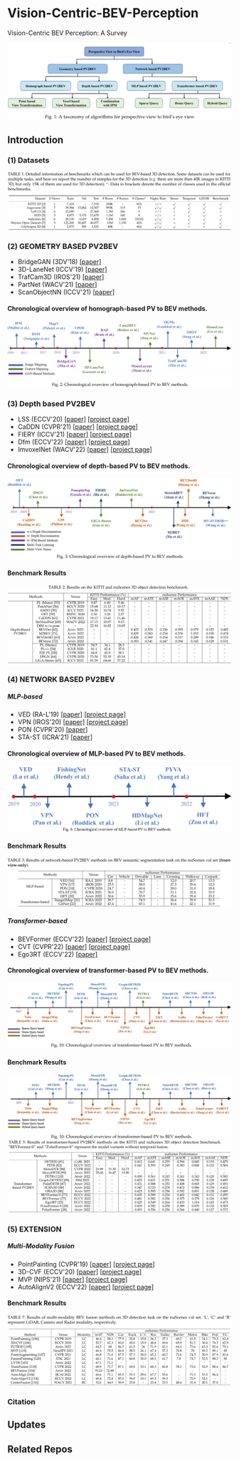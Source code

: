 # Vision-Centric-BEV-Perception
Vision-Centric BEV Perception: A Survey

![](BEV_Survey/taxonomy_bev.png)

## Introduction


### (1) Datasets
![](BEV_Survey/Datasets_bev.png)

### (2) GEOMETRY BASED PV2BEV

- BridgeGAN (3DV'18) [[paper]](https://arxiv.org/pdf/1808.00327.pdf)
- 3D-LaneNet (ICCV'19) [[paper]](https://openaccess.thecvf.com/content_ICCV_2019/papers/Garnett_3D-LaneNet_End-to-End_3D_Multiple_Lane_Detection_ICCV_2019_paper.pdf)
- TrafCam3D (IROS'21) [[paper]](http://export.arxiv.org/pdf/2103.15293.pdf)
- PartNet (WACV'21) [[paper]](https://openaccess.thecvf.com/content/WACV2021/papers/Loukkal_Driving_Among_Flatmobiles_Bird-Eye-View_Occupancy_Grids_From_a_Monocular_Camera_WACV_2021_paper.pdf) 
- ScanObjectNN (ICCV'21) [[paper]](https://openaccess.thecvf.com/content/ICCV2021/papers/Song_Stacked_Homography_Transformations_for_Multi-View_Pedestrian_Detection_ICCV_2021_paper.pdf) 
#### Chronological overview of homograph-based PV to BEV methods.
![](BEV_Survey/homo-based-overview.PNG)

### (3) Depth based PV2BEV

- LSS (ECCV'20) [[paper]](https://arxiv.org/pdf/2008.05711.pdf) [[project page]](https://nv-tlabs.github.io/lift-splat-shoot/)
- CaDDN (CVPR'21) [[paper]](https://openaccess.thecvf.com/content/CVPR2021/papers/Reading_Categorical_Depth_Distribution_Network_for_Monocular_3D_Object_Detection_CVPR_2021_paper.pdf) [[project page]](https://github.com/TRAILab/CaDDN)
- FIERY (ICCV'21) [[paper]](https://openaccess.thecvf.com/content/ICCV2021/papers/Hu_FIERY_Future_Instance_Prediction_in_Birds-Eye_View_From_Surround_Monocular_ICCV_2021_paper.pdf) [[project page]](https://github.com/wayveai/fiery)
- Dfm (ECCV'22) [[paper]](https://arxiv.org/abs/2207.12988.pdf) [[project page]](https://github.com/Tai-Wang/Depth-from-Motion)
- ImvoxelNet (WACV'22) [[paper]](https://arxiv.org/pdf/2106.01178.pdf) [[project page]](https://github.com/saic-vul/imvoxelnet)

#### Chronological overview of depth-based PV to BEV methods.

![](BEV_Survey/depth-based-overview.png)

#### Benchmark Results

![](BEV_Survey/depth-based%20results.png)

### (4) NETWORK BASED PV2BEV

##### MLP-based
- VED (RA-L'19) [[paper]](https://arxiv.org/pdf/1804.02176.pdf) [[project page]](http://www.semantic3d.net/)
- VPN (IROS'20) [[paper]](https://arxiv.org/pdf/1906.03560.pdf) [[project page]](https://view-parsing-network.github.io/)
- PON (CVPR'20) [[paper]](https://openaccess.thecvf.com/content_CVPR_2020/papers/Roddick_Predicting_Semantic_Map_Representations_From_Images_Using_Pyramid_Occupancy_Networks_CVPR_2020_paper.pdf)
- STA-ST (ICRA'21) [[paper]](https://ieeexplore.ieee.org/stamp/stamp.jsp?tp=&arnumber=9561169) 
####  Chronological overview of MLP-based PV to BEV methods.

![](BEV_Survey/MLP-based-overview.PNG)

#### Benchmark Results

![](BEV_Survey/MLP-based-result.png)

##### Transformer-based
- BEVFormer (ECCV'22) [[paper]](https://arxiv.org/pdf/2203.17270v1.pdf) [[project page]](https://github.com/zhiqi-li/BEVFormer)
- CVT (CVPR'22) [[paper]](https://openaccess.thecvf.com/content/CVPR2022/papers/Zhou_Cross-View_Transformers_for_Real-Time_Map-View_Semantic_Segmentation_CVPR_2022_paper.pdf) [[project page]](https://github.com/bradyz/)
- Ego3RT (ECCV'22) [[paper]](https://arxiv.org/pdf/2206.04042.pdf)

#### Chronological overview of transformer-based PV to BEV methods.


![](BEV_Survey/transformer-based-overview.png)

#### Benchmark Results
![](BEV_Survey/transformer-based-results.png)
![](BEV_Survey/transformer-based-results1.png)





### (5)  EXTENSION

##### Multi-Modality Fusion
- PointPainting (CVPR'19) [[paper]](https://arxiv.org/pdf/1911.10150.pdf) [[project page]](https://github.com/AmrElsersy/PointPainting)
- 3D-CVF (ECCV'20) [[paper]](https://arxiv.org/abs/2004.12636.pdf) [[project page]](https://github.com/rasd3/3D-CVF)
- MVP (NIPS'21) [[paper]](https://arxiv.org/pdf/2111.06881.pdf) [[project page]](https://tianweiy.github.io/mvp/)
- AutoAlignV2 (ECCV'22) [[paper]](https://arxiv.org/pdf/2207.10316v1.pdf) [[project page]](https://github.com/zehuichen123/AutoAlignV2)
#### Benchmark Results
![](BEV_Survey/multi-modal-result.png)



### Citation


## Updates



## Related Repos

